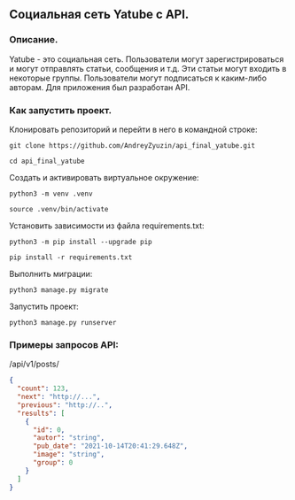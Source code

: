## Социальная сеть Yatube с API.
### Описание. 
Yatube - это социальная сеть. 
Пользователи могут зарегистрироваться и могут отправлять статьи, сообщения и т.д. Эти статьи могут входить в некоторые группы. Пользователи могут подписаться к каким-либо авторам.
Для приложения был разработан API.

### Как запустить проект.

Клонировать репозиторий и перейти в него в командной строке:

```
git clone https://github.com/AndreyZyuzin/api_final_yatube.git
```

```
cd api_final_yatube
```

Cоздать и активировать виртуальное окружение:

```
python3 -m venv .venv
```

```
source .venv/bin/activate
```

Установить зависимости из файла requirements.txt:

```
python3 -m pip install --upgrade pip
```

```
pip install -r requirements.txt
```

Выполнить миграции:

```
python3 manage.py migrate
```

Запустить проект:

```
python3 manage.py runserver
```

### Примеры запросов API:
/api/v1/posts/
```json
{
  "count": 123,
  "next": "http://...",
  "previous": "http://..",
  "results": [
    {
      "id": 0,
      "autor": "string",
      "pub_date": "2021-10-14T20:41:29.648Z",
      "image": "string",
      "group": 0
    }
  ]
}
```
